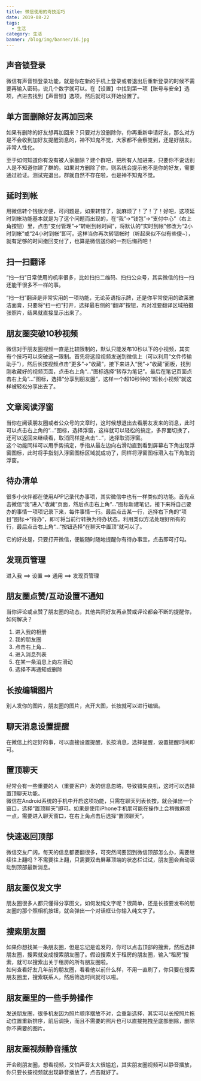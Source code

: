 ```yaml
---
title: 微信使用的奇技淫巧
date: 2019-08-22
tags:
  - 生活
category: 生活
banner: /blog/img/banner/16.jpg
---
```


## 声音锁登录
微信有声音锁登录功能，就是你在新的手机上登录或者退出后重新登录的时候不需要再输入密码，说几个数字就可以。在【设置】中找到第一项【账号与安全】选项，点进去找到【声音锁】选项，然后就可以开始设置了。

## 单方面删除好友再加回来
如果有删除的好友想再加回来？只要对方没删除你，你再重新申请好友，那么对方是不会收到加好友提醒消息的，神不知鬼不觉，大家都不会察觉到，还是好朋友。非常人性化。

至于如何知道你有没有被人家删除？建个群吧，把所有人加进来，只要你不说话别人是不知道你建了群的。如果对方删除了你，则系统会提示他不是你的好友，需要通过验证。测试完退出，群就自然不存在啦，也是神不知鬼不觉。

## 延时到帐
用微信转个钱很方便，可问题是，如果转错了，就麻烦了！了！了！好吧，这项延时到帐功能基本就是为了这个问题而出现的，在“我”→“钱包”→“支付中心”（右上角按钮）里，点击“支付管理”→“转帐到帐时间”，将默认的“实时到帐”修改为“2小时到帐”或“24小时到帐”即可。这样当你再次转错帐时（听起来似不似有些傻~），就有足够的时间撤回支付了，也算是微信送你的一剂后悔药吧！

## 扫一扫翻译
“扫一扫”日常使用的机率很多，比如扫扫二维码、扫扫公众号，其实微信的扫一扫还能干很多不一样的事。  

“扫一扫”翻译是非常实用的一项功能，无论英语指示牌，还是你平常使用的欧莱雅洁面膏，只要将“扫一扫”打开，选择最右侧的“翻译”按钮，再对准要翻译区域拍摄张照片，结果就直接显示出来了。

## 朋友圈突破10秒视频
微信对于朋友圈视频一直是比较限制的，默认只能发布10秒以下的小视频，其实有个技巧可以突破这一限制。首先将这段视频发送到微信上（可以利用“文件传输助手”），然后长按视频点击“更多”→“收藏”，接下来进入“我”→“收藏”面板，找到刚收藏好的视频页面，点击右上角“…”图标选择“转存为笔记”。最后在笔记页面点击右上角“…”图标，选择“分享到朋友圈”，这样一个超10秒钟的“超长小视频”就这样被轻松分享出去了。

## 文章阅读浮窗
当你在阅读朋友圈或者公众号的文章时，这时候想退出去看朋友发来的消息，此时可以点击右上角的“...”图标，选择浮窗，这样就可以轻松的搞定，多界面切换了，还可以返回来继续看，取消同样是点击“...”，选择取消浮窗。  
这个功能同样可以用手势搞定，手指从最左边向右滑动直到看到屏幕右下角出现浮窗图标，此时将手指划入浮窗图标区域就成功了，同样将浮窗图标滑入右下角取消浮窗。

## 待办清单
很多小伙伴都在使用APP记录代办事项，其实微信中也有一样类似的功能。首先点击微信“我”进入“收藏”页面，然后点击右上角“…”图标新建笔记，接下来将自己要办的事情一项项记录下来，每件事情一行。最后点击某一行，选择右下角的“项目”图标→“待办”，即可将当前行转换为待办状态。利用类似方法处理好所有的行，最后点击右上角“…”按钮选择“在聊天中置顶”就可以了。  

它的好处是，只要打开微信，便能随时随地提醒你有待办事宜，点击即可打勾。

## 发现页管理
进入我 ==> 设置 ==> 通用 ==> 发现页管理

## 朋友圈点赞/互动设置不通知
当你评论或点赞了朋友圈的动态，其他共同好友再点赞或评论都会不断的提醒你，如何解决？  
1. 进入我的相册  
2. 我的朋友圈
3. 点击右上角...  
4. 进入消息列表  
5. 在某一条消息上向左滑动
6. 选择不再通知或删除  

## 长按编辑图片
别人发你的图片，朋友圈的图片，点开大图，长按就可以进行编辑。

## 聊天消息设置提醒
在微信上约定好的事，可以直接设置提醒，长按消息，选择提醒，设置提醒时间即可。

## 置顶聊天
经常会有一些重要的人（重要客户）发的信息忽略，导致错失良机，这时可以选择置顶聊天功能。  
微信在Android系统的手机中开启这项功能，只需在聊天列表长按，就会弹出一个窗口，选择“置顶聊天”即可。如果是使用iPhone手机朋可能在操作上会稍微麻烦一点，需要进入聊天窗口，在右上角点击后选择“置顶聊天”。

## 快速返回顶部
微信交友广阔，每天的信息都要翻很多，可突然间要回到微信顶部怎么办，需要继续往上翻吗？不需要往上翻，只需要双击屏幕顶端的状态栏试试，朋友圈会自动滚动到顶部最新消息。

## 朋友圈仅发文字
朋友圈很多人都只懂得分享图文，如何发纯文字呢？很简单，还是长按要发布的朋友圈的那个照相机按钮，就会弹出一个对话框让你输入纯文字了。

## 搜索朋友圈
如果你想找某一条朋友圈，但是忘记是谁发的，你可以点击顶部的搜索，然后选择朋友圈，搜索就变成搜索朋友圈了。假设搜索关于租房的朋友圈，输入“租房”搜索，就可以搜索出关于租房的所有朋友圈啦。  
如何查看好友几年前的朋友圈，看看他以前什么样，不用一直刷了，你只要在搜索朋友圈里，搜索联系人，然后筛选时间就可以啦。

## 朋友圈里的一些手势操作
发送朋友圈，很多机友因为照片顺序摆放不对，会重新选择，其实可以长按照片拖动位置重新排序，前后调换，而且不需要的照片也可以直接拖拽至底部删除，删除你不需要的图片。

## 朋友圈视频静音播放
开会刷朋友圈，想看视频，又怕声音太大很尴尬，其实朋友圈视频可以静音播放，你只要长按视频就出现静音播放了，点击就好了。

